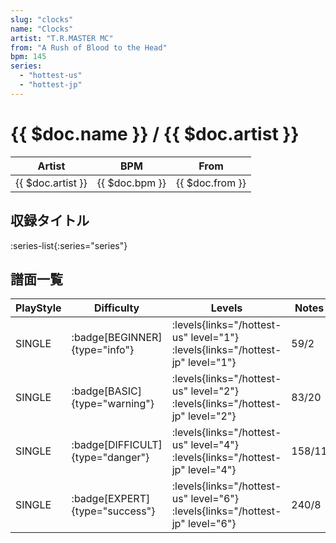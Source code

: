 ```yaml
---
slug: "clocks"
name: "Clocks"
artist: "T.R.MASTER MC"
from: "A Rush of Blood to the Head"
bpm: 145
series:
  - "hottest-us"
  - "hottest-jp"
---
```


# {{ $doc.name }} / {{ $doc.artist }}

|Artist|BPM|From|
|------|---|----|
|{{ $doc.artist }}|{{ $doc.bpm }}|{{ $doc.from }}|

## 収録タイトル

:series-list{:series="series"}

## 譜面一覧

|PlayStyle|Difficulty|Levels|Notes|Movie|
|---------|----------|------|-----|-----|
|SINGLE| :badge[BEGINNER]{type="info"}| :levels{links="/hottest-us" level="1"} :levels{links="/hottest-jp" level="1"}|59/2||
|SINGLE| :badge[BASIC]{type="warning"}| :levels{links="/hottest-us" level="2"} :levels{links="/hottest-jp" level="2"}|83/20||
|SINGLE| :badge[DIFFICULT]{type="danger"}| :levels{links="/hottest-us" level="4"} :levels{links="/hottest-jp" level="4"}|158/11||
|SINGLE| :badge[EXPERT]{type="success"}| :levels{links="/hottest-us" level="6"} :levels{links="/hottest-jp" level="6"}|240/8||
